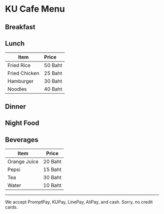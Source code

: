 # KU Cafe Menu


## Breakfast


## Lunch 
| Item| Price  |
|---|:----------|
| Fried Rice  | 50 Baht |
| Fried Chicken | 25 Baht|
|Hamburger | 30 Baht    |
|Noodles  | 40 Baht     |


## Dinner


## Night Food


## Beverages
|     Item      |     Price     |
| ------------- | ------------- |
| Orange Juice  | 20 Baht       |
| Pepsi         | 15 Baht       |
| Tea           | 30 Baht       |
| Water         | 10 Baht       |


---

We accept PromptPay, KUPay, LinePay, AliPay, and cash. Sorry, no credit cards.

